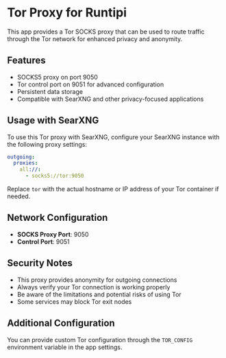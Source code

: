 # Tor Proxy for Runtipi

This app provides a Tor SOCKS proxy that can be used to route traffic through the Tor network for enhanced privacy and anonymity.

## Features

- SOCKS5 proxy on port 9050
- Tor control port on 9051 for advanced configuration
- Persistent data storage
- Compatible with SearXNG and other privacy-focused applications

## Usage with SearXNG

To use this Tor proxy with SearXNG, configure your SearXNG instance with the following proxy settings:

```yaml
outgoing:
  proxies:
    all://:
      - socks5://tor:9050
```

Replace `tor` with the actual hostname or IP address of your Tor container if needed.

## Network Configuration

- **SOCKS Proxy Port**: 9050
- **Control Port**: 9051

## Security Notes

- This proxy provides anonymity for outgoing connections
- Always verify your Tor connection is working properly
- Be aware of the limitations and potential risks of using Tor
- Some services may block Tor exit nodes

## Additional Configuration

You can provide custom Tor configuration through the `TOR_CONFIG` environment variable in the app settings.
